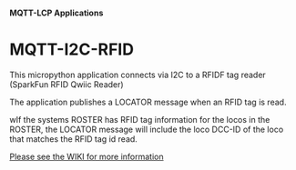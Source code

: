 
#### MQTT-LCP Applications

# MQTT-I2C-RFID

This micropython application connects via I2C to a RFIDF tag reader (SparkFun RFID Qwiic Reader)

The application publishes a LOCATOR message when an RFID tag is read.

wIf the systems ROSTER has RFID tag information for the locos in the ROSTER, the LOCATOR message will include the loco DCC-ID of the loco that matches the RFID tag id read.

[Please see the WIKI for more information](https://github.com/rphughespa/mqtt-lcp/wiki)
